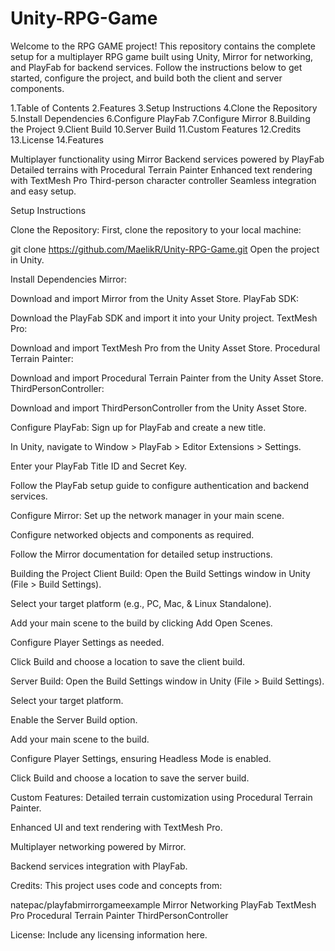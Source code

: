 # Unity-RPG-Game
Welcome to the RPG GAME project! This repository contains the complete setup for a multiplayer RPG game built using Unity, Mirror for networking, and PlayFab for backend services. Follow the instructions below to get started, configure the project, and build both the client and server components.


1.Table of Contents
2.Features
3.Setup Instructions
4.Clone the Repository
5.Install Dependencies
6.Configure PlayFab
7.Configure Mirror
8.Building the Project
9.Client Build
10.Server Build
11.Custom Features
12.Credits
13.License
14.Features

Multiplayer functionality using Mirror
Backend services powered by PlayFab
Detailed terrains with Procedural Terrain Painter
Enhanced text rendering with TextMesh Pro
Third-person character controller
Seamless integration and easy setup.

Setup Instructions

Clone the Repository:
First, clone the repository to your local machine:

git clone https://github.com/MaelikR/Unity-RPG-Game.git
Open the project in Unity.

Install Dependencies
Mirror:

Download and import Mirror from the Unity Asset Store.
PlayFab SDK:

Download the PlayFab SDK and import it into your Unity project.
TextMesh Pro:

Download and import TextMesh Pro from the Unity Asset Store.
Procedural Terrain Painter:

Download and import Procedural Terrain Painter from the Unity Asset Store.
ThirdPersonController:

Download and import ThirdPersonController from the Unity Asset Store.


Configure PlayFab:
Sign up for PlayFab and create a new title.

In Unity, navigate to Window > PlayFab > Editor Extensions > Settings.

Enter your PlayFab Title ID and Secret Key.

Follow the PlayFab setup guide to configure authentication and backend services.


Configure Mirror:
Set up the network manager in your main scene.

Configure networked objects and components as required.

Follow the Mirror documentation for detailed setup instructions.


Building the Project
Client Build:
Open the Build Settings window in Unity (File > Build Settings).

Select your target platform (e.g., PC, Mac, & Linux Standalone).

Add your main scene to the build by clicking Add Open Scenes.

Configure Player Settings as needed.

Click Build and choose a location to save the client build.


Server Build:
Open the Build Settings window in Unity (File > Build Settings).

Select your target platform.

Enable the Server Build option.

Add your main scene to the build.

Configure Player Settings, ensuring Headless Mode is enabled.

Click Build and choose a location to save the server build.


Custom Features:
Detailed terrain customization using Procedural Terrain Painter.

Enhanced UI and text rendering with TextMesh Pro.

Multiplayer networking powered by Mirror.

Backend services integration with PlayFab.


Credits:
This project uses code and concepts from:

natepac/playfabmirrorgameexample
Mirror Networking
PlayFab
TextMesh Pro
Procedural Terrain Painter
ThirdPersonController

License:
Include any licensing information here.
